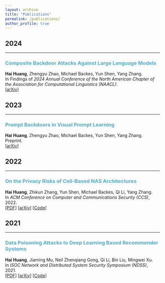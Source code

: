 ```yaml
---
layout: archive
title: "Publications"
permalink: /publications/
author_profile: true
---
```


## 2024
___

### <span style="color:#52ADC8">Composite Backdoor Attacks Against Large Language Models</span>
<b>Hai Huang</b>, Zhengyu Zhao, Michael Backes, Yun Shen, Yang Zhang.\
In Findings of *2024 Annual Conference of the North American Chapter of the Association for Computational Linguistics (NAACL)*.\
[[arXiv](https://arxiv.org/abs/2310.07676)]

## 2023
___

### <span style="color:#52ADC8">Prompt Backdoors in Visual Prompt Learning</span>
<b>Hai Huang</b>, Zhengyu Zhao, Michael Backes, Yun Shen, Yang Zhang.\
Preprint.\
[[arXiv](https://arxiv.org/abs/2310.07632)]

## 2022
___

### <span style="color:#52ADC8">On the Privacy Risks of Cell-Based NAS Architectures</span>
<b>Hai Huang</b>, Zhikun Zhang, Yun Shen, Michael Backes, Qi Li, Yang Zhang.\
In *ACM Conference on Computer and Communications Security (CCS)*, 2022.\
[[PDF](https://dl.acm.org/doi/10.1145/3548606.3560619)] [[arXiv](https://arxiv.org/abs/2209.01688)] [[Code](https://github.com/MiracleHH/nas_privacy)]

## 2021
___

### <span style="color:#52ADC8">Data Poisoning Attacks to Deep Learning Based Recommender Systems</span>
<b>Hai Huang</b>, Jiaming Mu, Neil Zhenqiang Gong, Qi Li, Bin Liu, Mingwei Xu.\
In *ISOC Network and Distributed System Security Symposium (NDSS)*, 2021.\
[[PDF](https://www.ndss-symposium.org/wp-content/uploads/ndss2021_6C-4_24525_paper.pdf)] [[arXiv](https://arxiv.org/abs/2101.02644)] [[Code](https://github.com/MiracleHH/RecommPoison)]
